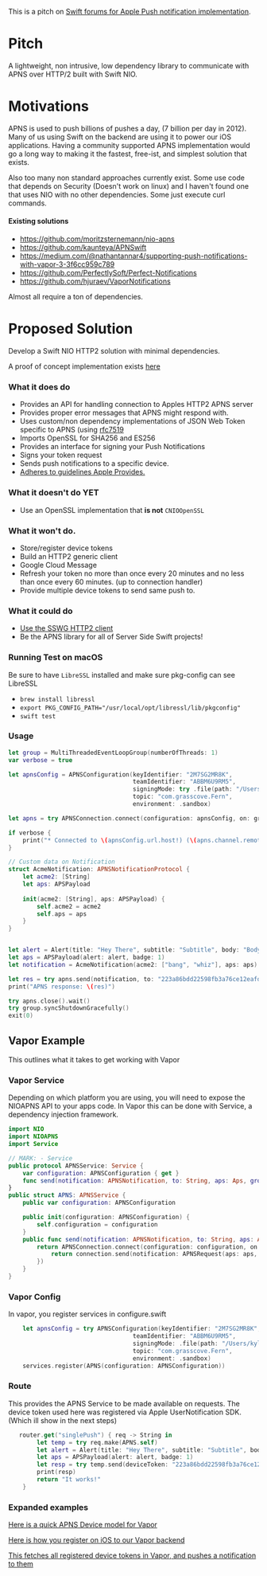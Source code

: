 This is a pitch on [Swift forums for Apple Push notification implementation](https://forums.swift.org/t/apple-push-notification-service-implementation/20193).

# Pitch
A lightweight, non intrusive, low dependency library to communicate with APNS over HTTP/2 built with Swift NIO.

# Motivations
APNS is used to push billions of pushes a day, (7 billion per day in 2012). Many of us using Swift on the backend are using it to power our iOS applications. Having a community supported APNS implementation would go a long way to making it the fastest, free-ist, and simplest solution that exists.

Also too many non standard approaches currently exist. Some use code that depends on Security (Doesn't work on linux) and I haven't found one that uses NIO with no other dependencies. Some just execute curl commands.

#### Existing solutions
- https://github.com/moritzsternemann/nio-apns
- https://github.com/kaunteya/APNSwift
- https://medium.com/@nathantannar4/supporting-push-notifications-with-vapor-3-3f6cc959c789
- https://github.com/PerfectlySoft/Perfect-Notifications
- https://github.com/hjuraev/VaporNotifications

Almost all require a ton of dependencies.

# Proposed Solution

Develop a Swift NIO HTTP2 solution with minimal dependencies.

A proof of concept implementation exists [here](https://github.com/kylebrowning/swift-nio-http2-apns)

### What it does do

- Provides an API for handling connection to Apples HTTP2 APNS server
- Provides proper error messages that APNS might respond with.
- Uses custom/non dependency implementations of JSON Web Token specific to APNS (using [rfc7519](https://tools.ietf.org/html/rfc7519)
- Imports OpenSSL for SHA256 and ES256
- Provides an interface for signing your Push Notifications
- Signs your token request
- Sends push notifications to a specific device.
- [Adheres to guidelines Apple Provides.](https://developer.apple.com/documentation/usernotifications/setting_up_a_remote_notification_server/establishing_a_token-based_connection_to_apns)

### What it doesn't do YET
- Use an OpenSSL implementation that **is not** `CNIOOpenSSL`


### What it won't do.
- Store/register device tokens
- Build an HTTP2 generic client
- Google Cloud Message
- Refresh your token no more than once every 20 minutes and no less than once every 60 minutes. (up to connection handler)
- Provide multiple device tokens to send same push to.


### What it could do
- [Use the SSWG HTTP2 client](https://forums.swift.org/t/generic-http-client-server-library/18290/11)
- Be the APNS library for all of Server Side Swift projects!

### Running Test on macOS
Be sure to have `LibreSSL` installed and make sure pkg-config can see LibreSSL
- `brew install libressl`
- `export PKG_CONFIG_PATH="/usr/local/opt/libressl/lib/pkgconfig"`
- `swift test`

### Usage
```swift 
let group = MultiThreadedEventLoopGroup(numberOfThreads: 1)
var verbose = true

let apnsConfig = APNSConfiguration(keyIdentifier: "2M7SG2MR8K",
                                   teamIdentifier: "ABBM6U9RM5",
                                   signingMode: try .file(path: "/Users/kylebrowning/Downloads/key.p8"),
                                   topic: "com.grasscove.Fern",
                                   environment: .sandbox)

let apns = try APNSConnection.connect(configuration: apnsConfig, on: group.next()).wait()

if verbose {
    print("* Connected to \(apnsConfig.url.host!) (\(apns.channel.remoteAddress!)")
}

// Custom data on Notification
struct AcmeNotification: APNSNotificationProtocol {
    let acme2: [String]
    let aps: APSPayload
    
    init(acme2: [String], aps: APSPayload) {
        self.acme2 = acme2
        self.aps = aps
    }
}


let alert = Alert(title: "Hey There", subtitle: "Subtitle", body: "Body")
let aps = APSPayload(alert: alert, badge: 1)
let notification = AcmeNotification(acme2: ["bang", "whiz"], aps: aps)

let res = try apns.send(notification, to: "223a86bdd22598fb3a76ce12eafd590c86592484539f9b8526d0e683ad10cf4f").wait()
print("APNS response: \(res)")

try apns.close().wait()
try group.syncShutdownGracefully()
exit(0)
```

## Vapor Example
This outlines what it takes to get working with Vapor
### Vapor Service
Depending on which platform you are using, you will need to expose the NIOAPNS API to your apps code. In Vapor this can be done with Service, a dependency injection framework.

```swift 
import NIO
import NIOAPNS
import Service

// MARK: - Service
public protocol APNSService: Service {
    var configuration: APNSConfiguration { get }
    func send(notification: APNSNotification, to: String, aps: Aps, group: EventLoop) throws -> EventLoopFuture<APNSResponse>
}
public struct APNS: APNSService {
    public var configuration: APNSConfiguration

    public init(configuration: APNSConfiguration) {
        self.configuration = configuration
    }
    public func send(notification: APNSNotification, to: String, aps: Aps, group: EventLoop) throws -> EventLoopFuture<APNSResponse> {
        return APNSConnection.connect(configuration: configuration, on: group.next()).then({ (connection) -> EventLoopFuture<APNSResponse> in
            return connection.send(notification: APNSRequest(aps: aps, custom: nil), to: to)
        })
    }
}
```

### Vapor Config
In vapor, you register services in configure.swift

```swift
    let apnsConfig = try APNSConfiguration(keyIdentifier: "2M7SG2MR8K",
                                   teamIdentifier: "ABBM6U9RM5",
                                   signingMode: .file(path: "/Users/kylebrowning/Downloads/key.p8"),
                                   topic: "com.grasscove.Fern",
                                   environment: .sandbox)
    services.register(APNS(configuration: APNSConfiguration))
```
### Route
This provides the APNS Service to be made available on requests. The device token used here was registered via Apple UserNotification SDK. (Which ill show in the next steps)

```swift
   router.get("singlePush") { req -> String in
        let temp = try req.make(APNS.self)
        let alert = Alert(title: "Hey There", subtitle: "Subtitle", body: "Body")
        let aps = APSPayload(alert: alert, badge: 1)
        let resp = try temp.send(deviceToken: "223a86bdd22598fb3a76ce12eafd590c86592484539f9b8526d0e683ad10cf4f", aps: aps, group: req.eventLoop)
        print(resp)
        return "It works!"
    }
```

### Expanded examples
[Here is a quick APNS Device model for Vapor](https://gist.github.com/kylebrowning/bf1041674c6cce44f9e80121f729826c)

[Here is how you register on iOS to our Vapor backend](https://gist.github.com/kylebrowning/240be40a92bf219481f05dd3f4bc9c94)

[This fetches all registered device tokens in Vapor, and pushes a notification to them](https://gist.github.com/kylebrowning/2b1b5d48e2d8bafe59b869a6533a9d9e)
